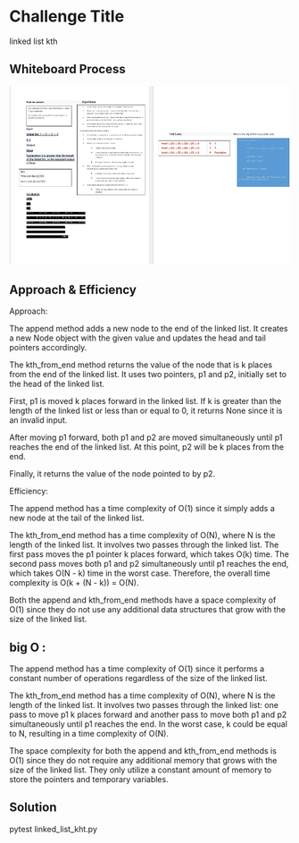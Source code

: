 # Challenge Title
linked list kth


## Whiteboard Process
![whiteBoard](./wh77.png)


## Approach & Efficiency
Approach:

The append method adds a new node to the end of the linked list. It creates a new Node object with the given value and updates the head and tail pointers accordingly.

The kth_from_end method returns the value of the node that is k places from the end of the linked list. It uses two pointers, p1 and p2, initially set to the head of the linked list.

First, p1 is moved k places forward in the linked list. If k is greater than the length of the linked list or less than or equal to 0, it returns None since it is an invalid input.

After moving p1 forward, both p1 and p2 are moved simultaneously until p1 reaches the end of the linked list. At this point, p2 will be k places from the end.

Finally, it returns the value of the node pointed to by p2.

Efficiency:

The append method has a time complexity of O(1) since it simply adds a new node at the tail of the linked list.

The kth_from_end method has a time complexity of O(N), where N is the length of the linked list. It involves two passes through the linked list. The first pass moves the p1 pointer k places forward, which takes O(k) time. The second pass moves both p1 and p2 simultaneously until p1 reaches the end, which takes O(N - k) time in the worst case. Therefore, the overall time complexity is O(k + (N - k)) = O(N).

Both the append and kth_from_end methods have a space complexity of O(1) since they do not use any additional data structures that grow with the size of the linked list.


## big O :
The append method has a time complexity of O(1) since it performs a constant number of operations regardless of the size of the linked list.

The kth_from_end method has a time complexity of O(N), where N is the length of the linked list. It involves two passes through the linked list: one pass to move p1 k places forward and another pass to move both p1 and p2 simultaneously until p1 reaches the end. In the worst case, k could be equal to N, resulting in a time complexity of O(N).

The space complexity for both the append and kth_from_end methods is O(1) since they do not require any additional memory that grows with the size of the linked list. They only utilize a constant amount of memory to store the pointers and temporary variables.

## Solution
pytest linked_list_kht.py







